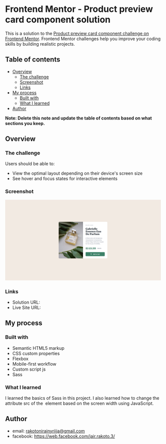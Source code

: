 # Frontend Mentor - Product preview card component solution

This is a solution to the [Product preview card component challenge on Frontend Mentor](https://www.frontendmentor.io/challenges/product-preview-card-component-GO7UmttRfa). Frontend Mentor challenges help you improve your coding skills by building realistic projects. 

## Table of contents

- [Overview](#overview)
  - [The challenge](#the-challenge)
  - [Screenshot](#screenshot)
  - [Links](#links)
- [My process](#my-process)
  - [Built with](#built-with)
  - [What I learned](#what-i-learned)
- [Author](#author)

**Note: Delete this note and update the table of contents based on what sections you keep.**

## Overview

### The challenge

Users should be able to:

- View the optimal layout depending on their device's screen size
- See hover and focus states for interactive elements

### Screenshot

![](./screenshot.png)


### Links

- Solution URL: 
- Live Site URL:

## My process

### Built with

- Semantic HTML5 markup
- CSS custom properties
- Flexbox
- Mobile-first workflow
- Custom script js
- Sass

### What I learned

I learned the basics of Sass in this project.
I also learned how to change the attribute src of the <img> element based on the screen width using JavaScript.

## Author

- email: rakotonirainyriija@gmail.com
- facebook: https://web.facebook.com/jair.rakoto.3/
